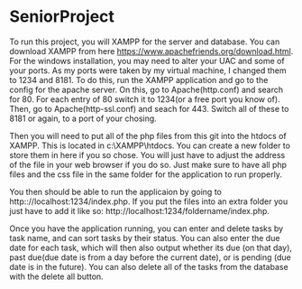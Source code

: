 # SeniorProject

To run this project, you will XAMPP for the server and database.  You can download XAMPP from here https://www.apachefriends.org/download.html.  For the windows installation, you may need to alter your UAC and some of your ports.  As my ports were taken by my virtual machine, I changed them to 1234 and 8181.  To do this, run the XAMPP application and go to the config for the apache server.  On this, go to Apache(http.conf) and search for 80.  For each entry of 80 switch it to 1234(or a free port you know of).  Then, go to Apache(http-ssl.conf) and seach for 443.  Switch all of these to 8181 or again, to a port of your chosing.

Then you will need to put all of the php files from this git into the htdocs of XAMPP.  This is located in c:\XAMPP\htdocs.  You can create a new folder to store them in here if you so chose.  You will just have to adjust the address of the file in your web browser if you do so.  Just make sure to have all php files and the css file in the same folder for the application to run properly.

You then should be able to run the applicaion by going to http:://localhost:1234/index.php.  If you put the files into an extra folder you just have to add it like so: http://localhost:1234/foldername/index.php.

Once you have the application running, you can enter and delete tasks by task name, and can sort tasks by their status.  You can also enter the due date for each task, which will then also output whether its due (on that day), past due(due date is from a day before the current date), or is pending (due date is in the future).  You can also delete all of the tasks from the database with the delete all button.
